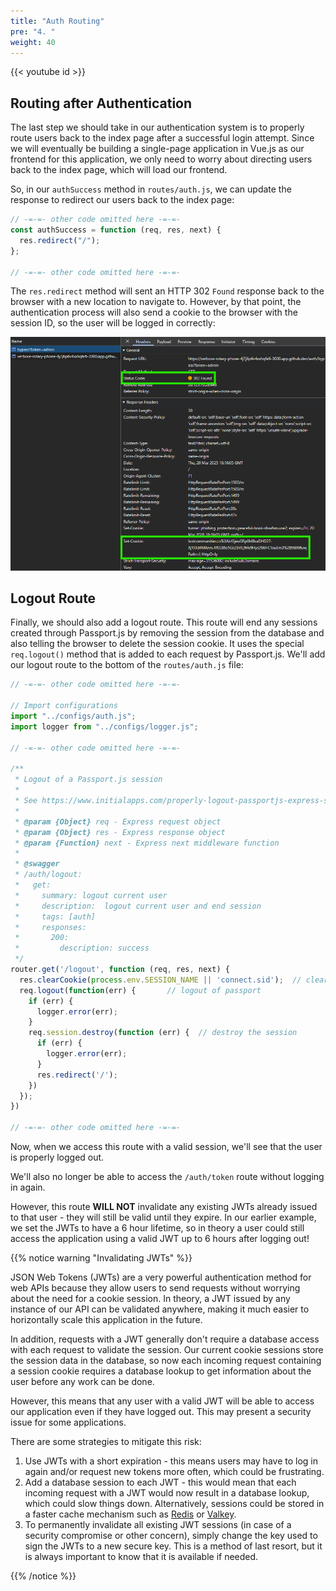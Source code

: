 ```yaml
---
title: "Auth Routing"
pre: "4. "
weight: 40
---
```


{{< youtube id >}}

## Routing after Authentication

The last step we should take in our authentication system is to properly route users back to the index page after a successful login attempt. Since we will eventually be building a single-page application in Vue.js as our frontend for this application, we only need to worry about directing users back to the index page, which will load our frontend.

So, in our `authSuccess` method in `routes/auth.js`, we can update the response to redirect our users back to the index page:

```js {title="auth/routes.js"}
// -=-=- other code omitted here -=-=-
const authSuccess = function (req, res, next) {
  res.redirect("/");
};

// -=-=- other code omitted here -=-=-
```

The `res.redirect` method will sent an HTTP 302 `Found` response back to the browser with a new location to navigate to. However, by that point, the authentication process will also send a cookie to the browser with the session ID, so the user will be logged in correctly:

![Session Login with Cookie Set](/images/examples/04/auth_9.png)

## Logout Route

Finally, we should also add a logout route. This route will end any sessions created through Passport.js by removing the session from the database and also telling the browser to delete the session cookie. It uses the special `req.logout()` method that is added to each request by Passport.js. We'll add our logout route to the bottom of the `routes/auth.js` file:

```js {title="routes/auth.js" hl_lines="5"}
// -=-=- other code omitted here -=-=-

// Import configurations
import "../configs/auth.js";
import logger from "../configs/logger.js";

// -=-=- other code omitted here -=-=-

/**
 * Logout of a Passport.js session
 * 
 * See https://www.initialapps.com/properly-logout-passportjs-express-session-for-single-page-app/
 *
 * @param {Object} req - Express request object
 * @param {Object} res - Express response object
 * @param {Function} next - Express next middleware function
 *
 * @swagger
 * /auth/logout:
 *   get:
 *     summary: logout current user
 *     description:  logout current user and end session
 *     tags: [auth]
 *     responses:
 *       200:
 *         description: success
 */
router.get('/logout', function (req, res, next) {
  res.clearCookie(process.env.SESSION_NAME || 'connect.sid');  // clear the session cookie
  req.logout(function(err) {       // logout of passport
    if (err) {
      logger.error(err);
    }
    req.session.destroy(function (err) {  // destroy the session
      if (err) {
        logger.error(err);
      }
      res.redirect('/');
    })
  });
})

// -=-=- other code omitted here -=-=-
```

Now, when we access this route with a valid session, we'll see that the user is properly logged out. 

We'll also no longer be able to access the `/auth/token` route without logging in again.

However, this route **WILL NOT** invalidate any existing JWTs already issued to that user - they will still be valid until they expire. In our earlier example, we set the JWTs to have a 6 hour lifetime, so in theory a user could still access the application using a valid JWT up to 6 hours after logging out!

{{% notice warning "Invalidating JWTs" %}}

JSON Web Tokens (JWTs) are a very powerful authentication method for web APIs because they allow users to send requests without worrying about the need for a cookie session. In theory, a JWT issued by any instance of our API can be validated anywhere, making it much easier to horizontally scale this application in the future. 

In addition, requests with a JWT generally don't require a database access with each request to validate the session. Our current cookie sessions store the session data in the database, so now each incoming request containing a session cookie requires a database lookup to get information about the user before any work can be done. 

However, this means that any user with a valid JWT will be able to access our application even if they have logged out. This may present a security issue for some applications. 

There are some strategies to mitigate this risk:

1) Use JWTs with a short expiration - this means users may have to log in again and/or request new tokens more often, which could be frustrating.
2) Add a database session to each JWT - this would mean that each incoming request with a JWT would now result in a database lookup, which could slow things down. Alternatively, sessions could be stored in a faster cache mechanism such as [Redis](https://redis.io/) or [Valkey](https://valkey.io/). 
3) To permanently invalidate all existing JWT sessions (in case of a security compromise or other concern), simply change the key used to sign the JWTs to a new secure key. This is a method of last resort, but it is always important to know that it is available if needed.

{{% /notice %}}
